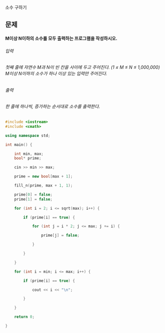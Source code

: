 소수 구하기
## 문제
#### M이상 N이하의 소수를 모두 출력하는 프로그램을 작성하시오.
###### 입력
###### 첫째 줄에 자연수 M과 N이 빈 칸을 사이에 두고 주어진다. (1 ≤ M ≤ N ≤ 1,000,000) M이상 N이하의 소수가 하나 이상 있는 입력만 주어진다.
###### 출력
###### 한 줄에 하나씩, 증가하는 순서대로 소수를 출력한다.

```c++
#include <iostream>
#include <cmath>

using namespace std;

int main() {

    int min, max;
    bool* prime;

    cin >> min >> max;

    prime = new bool[max + 1];

    fill_n(prime, max + 1, 1);

    prime[0] = false;
    prime[1] = false;

    for (int i = 2; i <= sqrt(max); i++) {

        if (prime[i] == true) {

            for (int j = i * 2; j <= max; j += i) {

                prime[j] = false;

            }

        }

    }

    for (int i = min; i <= max; i++) {

        if (prime[i] == true) {

            cout << i << "\n";

        }

    }

    return 0;

}
```
